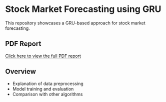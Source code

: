 # Stock Market Forecasting using GRU

This repository showcases a GRU-based approach for stock market forecasting.

## PDF Report
[Click here to view the full PDF report](./Stock-Market-Forecasting-using-GRU.pdf)

## Overview
- Explanation of data preprocessing
- Model training and evaluation
- Comparison with other algorithms
